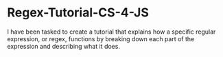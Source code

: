 # Regex-Tutorial-CS-4-JS
I have been tasked to create a tutorial that explains how a specific regular expression, or regex, functions by breaking down each part of the expression and describing what it does.
